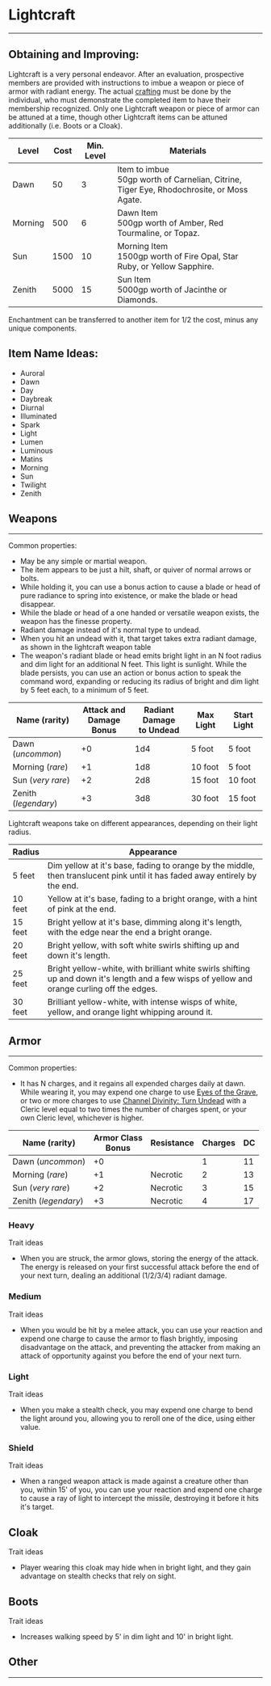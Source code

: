 # Lightcraft
---

## Obtaining and Improving:

Lightcraft is a very personal endeavor.  After an evaluation, prospective members are provided with instructions to imbue a weapon or piece of armor with radiant energy.  The actual [crafting](https://www.dndbeyond.com/sources/dmg/between-adventures#CraftingaMagicItem) must be done by the individual, who must demonstrate the completed item to have their membership recognized.  Only one Lightcraft weapon or piece of armor can be attuned at a time, though other Lightcraft items can be attuned additionally (i.e. Boots or a Cloak).

|   Level | Cost | Min. Level | Materials |
|---------|------|------------|-----------|
|    Dawn |   50 |          3 | Item to imbue<br/>50gp worth of Carnelian, Citrine, Tiger Eye, Rhodochrosite, or Moss Agate.
| Morning |  500 |          6 | Dawn Item<br/>500gp worth of Amber, Red Tourmaline, or Topaz.
|     Sun | 1500 |         10 | Morning Item<br/>1500gp worth of Fire Opal, Star Ruby, or Yellow Sapphire.
|  Zenith | 5000 |         15 | Sun Item<br/>5000gp worth of Jacinthe or Diamonds.

Enchantment can be transferred to another item for 1/2 the cost, minus any unique components.

## Item Name Ideas:
- Auroral
- Dawn
- Day
- Daybreak
- Diurnal
- Illuminated
- Spark
- Light
- Lumen
- Luminous
- Matins
- Morning
- Sun
- Twilight
- Zenith


## Weapons
---
Common properties:
- May be any simple or martial weapon.
- The item appears to be just a hilt, shaft, or quiver of normal arrows or bolts.
- While holding it, you can use a bonus action to cause a blade or head of pure radiance to spring into existence, or make the blade or head disappear.
- While the blade or head of a one handed or versatile weapon exists, the weapon has the finesse property.
- Radiant damage instead of it's normal type to undead.
- When you hit an undead with it, that target takes extra radiant damage, as shown in the lightcraft weapon table
- The weapon's radiant blade or head emits bright light in an N foot radius and dim light for an additional N feet.  This light is sunlight.  While the blade persists, you can use an action or bonus action to speak the command word, expanding or reducing its radius of bright and dim light by 5 feet each, to a minimum of 5 feet.

|    Name      (rarity) | Attack and<br/>Damage Bonus | Radiant Damage<br/>to Undead | Max Light | Start Light |
|-----------------------|-----------------------------|------------------------------|-----------|-------------|
|    Dawn  (_uncommon_) |                          +0 |                          1d4 |    5 foot |      5 foot |
| Morning      (_rare_) |                          +1 |                          1d8 |   10 foot |      5 foot |
|     Sun (_very rare_) |                          +2 |                          2d8 |   15 foot |     10 foot |
|  Zenith (_legendary_) |                          +3 |                          3d8 |   30 foot |     15 foot |

Lightcraft weapons take on different appearances, depending on their light radius.

|  Radius | Appearance
|---------|------------
|  5 feet | Dim yellow at it's base, fading to orange by the middle, then translucent pink until it has faded away entirely by the end.
| 10 feet | Yellow at it's base, fading to a bright orange, with a hint of pink at the end.
| 15 feet | Bright yellow at it's base, dimming along it's length, with the edge near the end a bright orange.
| 20 feet | Bright yellow, with soft white swirls shifting up and down it's length.
| 25 feet | Bright yellow-white, with brilliant white swirls shifting up and down it's length and a few wisps of yellow and orange curling off the edges.
| 30 feet | Brilliant yellow-white, with intense wisps of white, yellow, and orange light whipping around it.



## Armor
---
Common properties:
- It has N charges, and it regains all expended charges daily at dawn. While wearing it, you may expend one charge to use [Eyes of the Grave](https://www.dndbeyond.com/classes/cleric#GraveDomain), or two or more charges to use [Channel Divinity: Turn Undead](https://www.dndbeyond.com/classes/cleric#ClassFeatures) with a Cleric level equal to two times the number of charges spent, or your own Cleric level, whichever is higher.

|    Name      (rarity) | Armor Class<br/>Bonus | Resistance | Charges | DC |
|-----------------------|-----------------------|------------|---------|----|
|    Dawn  (_uncommon_) |                    +0 |            |       1 | 11 |
| Morning      (_rare_) |                    +1 |   Necrotic |       2 | 13 |
|     Sun (_very rare_) |                    +2 |   Necrotic |       3 | 15 |
|  Zenith (_legendary_) |                    +3 |   Necrotic |       4 | 17 |

### **Heavy**
Trait ideas
- When you are struck, the armor glows, storing the energy of the attack.  The energy is released on your first successful attack before the end of your next turn, dealing an additional (1/2/3/4) radiant damage.


### **Medium**
Trait ideas
- When you would be hit by a melee attack, you can use your reaction and expend one charge to cause the armor to flash brightly, imposing disadvantage on the attack, and preventing the attacker from making an attack of opportunity against you before the end of your next turn.


### **Light**
Trait ideas
- When you make a stealth check, you may expend one charge to bend the light around you, allowing you to reroll one of the dice, using either value.


### **Shield**
Trait ideas
- When a ranged weapon attack is made against a creature other than you, within 15' of you, you can use your reaction and expend one charge to cause a ray of light to intercept the missile, destroying it before it hits it's target.


## Cloak
Trait ideas
- Player wearing this cloak may hide when in bright light, and they gain advantage on stealth checks that rely on sight.


## Boots
Trait ideas
- Increases walking speed by 5' in dim light and 10' in bright light.


## Other

---

